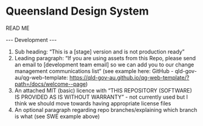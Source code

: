 # Queensland Design System

READ ME

--- Development ---

1. Sub heading: “This is a [stage] version and is not production ready”
2. Leading paragraph: “If you are using assets from this Repo, please send an email to [development team email] so we can add you to our change management communications list“
(see example here: GitHub - qld-gov-au/qg-web-template: https://qld-gov-au.github.io/qg-web-template/?path=/docs/welcome--page)
2. An attached MIT (basic) licence with “THIS REPOSITORY (SOFTWARE) IS PROVIDED AS IS WITHOUT WARRANTY” - not currently used but I think we should move towards having appropriate license files
3. An optional paragraph regarding repo branches/explaining which branch is what (see SWE example above)

